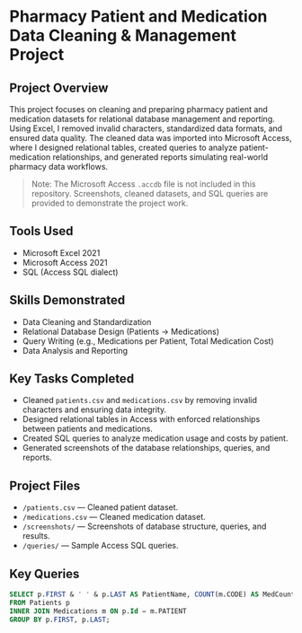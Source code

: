 # Pharmacy Patient and Medication Data Cleaning & Management Project

## Project Overview
This project focuses on cleaning and preparing pharmacy patient and medication datasets for relational database management and reporting. Using Excel, I removed invalid characters, standardized data formats, and ensured data quality. The cleaned data was imported into Microsoft Access, where I designed relational tables, created queries to analyze patient-medication relationships, and generated reports simulating real-world pharmacy data workflows.

> Note: The Microsoft Access `.accdb` file is not included in this repository. Screenshots, cleaned datasets, and SQL queries are provided to demonstrate the project work.

## Tools Used
- Microsoft Excel 2021
- Microsoft Access 2021
- SQL (Access SQL dialect)

## Skills Demonstrated
- Data Cleaning and Standardization
- Relational Database Design (Patients → Medications)
- Query Writing (e.g., Medications per Patient, Total Medication Cost)
- Data Analysis and Reporting

## Key Tasks Completed
- Cleaned `patients.csv` and `medications.csv` by removing invalid characters and ensuring data integrity.
- Designed relational tables in Access with enforced relationships between patients and medications.
- Created SQL queries to analyze medication usage and costs by patient.
- Generated screenshots of the database relationships, queries, and reports.

## Project Files
- `/patients.csv` — Cleaned patient dataset.
- `/medications.csv` — Cleaned medication dataset.
- `/screenshots/` — Screenshots of database structure, queries, and results.
- `/queries/` — Sample Access SQL queries.

## Key Queries
```sql
SELECT p.FIRST & ' ' & p.LAST AS PatientName, COUNT(m.CODE) AS MedCount
FROM Patients p
INNER JOIN Medications m ON p.Id = m.PATIENT
GROUP BY p.FIRST, p.LAST;
